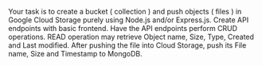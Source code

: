 Your task is to create a bucket ( collection ) and push objects ( files ) in Google Cloud Storage purely using Node.js and/or Express.js. Create API endpoints with basic frontend. Have the API endpoints perform CRUD operations. READ operation may retrieve Object name, Size, Type, Created and Last modified. After pushing the file into Cloud Storage, push its File name, Size and Timestamp to MongoDB.
